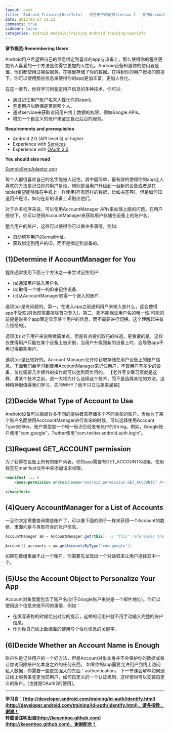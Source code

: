 ```yaml
---
layout: post
title: "Android Training[UserInfo] - 记住用户的信息(Lesson 1 - 使用AccountManager来记录用户)"
date: 2012-03-27 11:12
comments: true
sidebar: false
categories: Android Android:Training Android:Training:UserInfo
---
```


**章节概览:Remembering Users**

Android用户希望把自己的信息绑定到喜欢的app与设备上，那么使得你的程序更加令人喜爱的一个方法是使得它更加的人性化。Android设备知道你的使用者是谁，他们都使用过哪些服务，在哪里存储了你的数据。在得到你的用户授权的前提下，你可以使用那些信息来使得你的app更加丰富，更加人性化。

在这一章节，你将学习到鉴定用户信息的多种技术，你可以:  

* 通过记住用户账户名来人性化你的appd。
* 鉴定用户以确保是否是那个人。
* 通过service来获取访问用户线上数据的权限，例如Google APIs。
* 增加一个自定义的账户来鉴定自己后台的服务。

<!-- More -->

**Requirements and prerequisites**

* Android 2.0 (API level 5) or higher
* Experience with [Services](http://developer.android.com/guide/topics/fundamentals/services.html)
* Experience with [OAuth 2.0](http://oauth.net/2/)

**You should also read**

[SampleSyncAdapter app](http://developer.android.com/resources/samples/SampleSyncAdapter/index.html)

每个人都很喜欢自己的名字能被人记住。其中最简单，最有效的使得你的app让人喜欢的方法是记住你的用户是谁，特别是当用户升级到一台新的设备或者是在tablet希望能够像在手机上一样使用(存有同样的数据，比如书签等)。但是如何知道用户是谁，如何在新的设备上识别出他们。

对于许多程序来说，可以使用AccountManager APIs来处理上面的问题。在用户授权下，你可以使用AccountManager来获取用户存储在设备上的账户名。

整合用户的账户，这样可以使得你可以做许多事情，例如:

* 自动填写用户的email地址。  
* 获取绑定到用户的ID，而不是绑定到设备的。

## (1)Determine if AccountManager for You
程序通常使用下面三个方法之一来尝试记住用户:

* (a)通知用户输入用户名. 
* (b)取得一个唯一的ID来记住设备.
* (c)从AccountManager取得一个嵌入的账户.

选项(a):是有问题的。第一，在进入app之前通知用户来输入些什么，这会使得app不受欢迎[当然需要排除首次登入]，第二，那不能保证用户名的唯一性[可能的前提是说某个app固定显示某个用户的信息，而不需要进行切换。这个理解起来有点怪怪的]。

选项(b):对于用户来说稍微简单点，但是有点投机取巧的味道。更重要的是，这仅仅使得用户只能在某个设备上被识别，当用户升级到新的设备上时，会导致app不再记得那些用户。

选项(c):是比较好的。Account Manager允许你获取存储在用户设备上的账户信息。下面我们会学习到使用AccountManager来记住用户，不管用户有多少的设备，仅仅需要几步额外的操作就可以达到同步目的。
【老外写文章习惯就是这样，讲某个技术之前，说一大堆为什么选择这个技术，而不是选择其他的方法。这种精神很值得我们学习，先问WHY？而不只立马拿来灌输】

## (2)Decide What Type of Account to Use
Android设备可以根据许多不同的提供者来存储多个不同类型的账户。当你为了某个账户名而使用AcccountManager进行查询的时候，可以选择使用Account Type来filter。账户类型是一个唯一标识已经发布账户的String。例如，Google账户使用“com.google”，Twitter使用“com.twitter.android.auth.login”。

## (3)Request GET_ACCOUNT permission
为了获得在设备上所有的账户列表，你的app需要有GET_ACCOUNTS权限，使用<uses-permission>标签在manifest文件中来添加请求权限。
```xml
<manifest ... >  
    <uses-permission android:name="android.permission.GET_ACCOUNTS" />  
    ...  
</manifest>  
```

## (4)Query AccountManager for a List of Accounts
一旦你决定需要查询哪些账户了，可以像下面的例子一样来获得一个Account的数组，里面均是与类型符合的账户信息。
```java
AccountManager am = AccountManager.get(this); // "this" references the current Context  
  
Account[] accounts = am.getAccountsByType("com.google");  
```
如果在数组里面不止一个账户，你需要先呈现出一个对话框来让用户选择其中一个。

## (5)Use the Account Object to Personalize Your App
Account对象里面包含了账户名(对于Google账户来说是一个邮件地址)。你可以使用这个信息来做不同的事情，例如：
  
* 在填写表格的时候给出对应的提示，这样的话用户就不用手动输入完整的账户信息。
* 作为你自己线上数据库的使用与个性化信息的关键字。

## (6)Decide Whether an Account Name is Enough
账户名是记住用户的一个好方法，但是Account对象本身并不会保护你的数据或者让你访问除账户名本身之外的任何东西。
如果你的app需要允许用户到线上访问私人数据，你需要一些更加强大的东西：authentication。
下一节课会解释如何通过线上服务来鉴定当前用户，如何自定义的一个认证机制，这样使得可以安装自定义的账户。[也就是OAuth2的使用]。

***
**学习自：[http://developer.android.com/training/id-auth/identify.html](http://developer.android.com/training/id-auth/identify.html)，请多指教，谢谢！**  
**转载请注明出自[http://kesenhoo.github.com](http://kesenhoo.github.com)，谢谢配合！**
